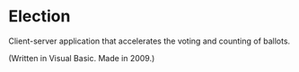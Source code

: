 Election
========

Client-server application that accelerates the voting and counting of ballots.

(Written in Visual Basic. Made in 2009.)
